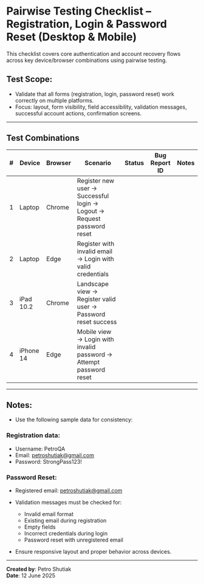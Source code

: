 # Pairwise Testing Checklist – Registration, Login & Password Reset (Desktop & Mobile)

This checklist covers core authentication and account recovery flows across key device/browser combinations using pairwise testing.

## Test Scope:
- Validate that all forms (registration, login, password reset) work correctly on multiple platforms.
- Focus: layout, form visibility, field accessibility, validation messages, successful account actions, confirmation screens.

---

## Test Combinations

| # | Device    | Browser | Scenario                                                                 | Status | Bug Report ID | Notes |
|---|-----------|---------|--------------------------------------------------------------------------|--------|----------------|-------|
| 1 | Laptop    | Chrome  | Register new user → Successful login → Logout → Request password reset  |        |                |       |
| 2 | Laptop    | Edge    | Register with invalid email → Login with valid credentials               |        |                |       |
| 3 | iPad 10.2 | Chrome  | Landscape view → Register valid user → Password reset success            |        |                |       |
| 4 | iPhone 14 | Edge    | Mobile view → Login with invalid password → Attempt password reset       |        |                |       |

---

## Notes:

- Use the following sample data for consistency:

### Registration data:
- Username: PetroQA
- Email: petroshutiak@gmail.com
- Password: StrongPass123!

### Password Reset:
- Registered email: petroshutiak@gmail.com

- Validation messages must be checked for:
  - Invalid email format
  - Existing email during registration
  - Empty fields
  - Incorrect credentials during login
  - Password reset with unregistered email

- Ensure responsive layout and proper behavior across devices.

---

**Created by**: Petro Shutiak  
**Date**: 12 June 2025
